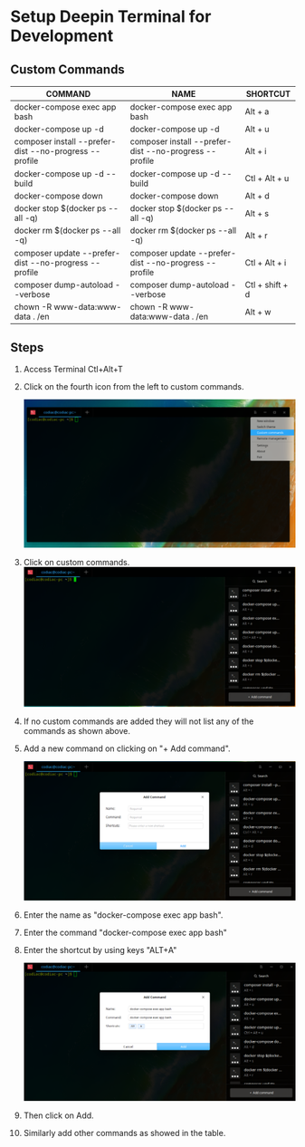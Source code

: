 # Setup Deepin Terminal for Development





## Custom Commands





| COMMAND                                                | NAME                                                   | SHORTCUT        |
| ------------------------------------------------------ | ------------------------------------------------------ | --------------- |
| docker-compose exec app bash                           | docker-compose exec app bash                           | Alt + a         |
| docker-compose up -d                                   | docker-compose up -d                                   | Alt + u         |
| composer install --prefer-dist --no-progress --profile | composer install --prefer-dist --no-progress --profile | Alt + i         |
| docker-compose up -d --build                           | docker-compose up -d --build                           | Ctl + Alt + u   |
| docker-compose down                                    | docker-compose down                                    | Alt + d         |
| docker stop $(docker ps --all -q)                      | docker stop $(docker ps --all -q)                      | Alt + s         |
| docker rm $(docker ps --all -q)                        | docker rm $(docker ps --all -q)                        | Alt + r         |
| composer update --prefer-dist --no-progress --profile  | composer update --prefer-dist --no-progress --profile  | Ctl + Alt + i   |
| composer dump-autoload --verbose                       | composer dump-autoload --verbose                       | Ctl + shift + d |
| chown -R www-data:www-data . /en                       | chown -R www-data:www-data . /en                       | Alt + w         |



## Steps



1. Access Terminal Ctl+Alt+T

2. Click on the fourth icon from the left to custom commands.

   ![](img/access-custom-commands.png)

3. Click on custom commands.![](img/create-custom-commands.png)

4. If no custom commands are added they will not list any of the commands as shown above.

5. Add a new command on clicking on "+ Add command".

   ![](img/create-command.png)

6. Enter the name as "docker-compose exec app bash".

7. Enter the command "docker-compose exec app bash"

8. Enter the shortcut by using keys "ALT+A"

   ![](img/enter-command.png)

9. Then click on Add. 

10. Similarly add other commands as showed in the table.





